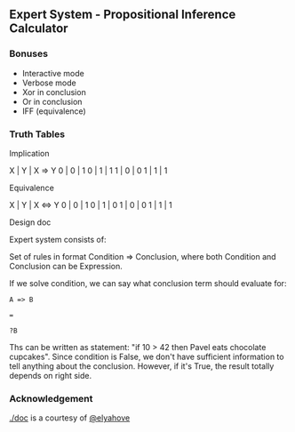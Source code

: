 ## Expert System - Propositional Inference Calculator

### Bonuses

* Interactive mode
* Verbose mode
* Xor in conclusion
* Or in conclusion
* IFF (equivalence)

### Truth Tables

Implication

X | Y | X => Y
0 | 0 | 1
0 | 1 | 1
1 | 0 | 0
1 | 1 | 1

Equivalence

X | Y | X <=> Y
0 | 0 | 1
0 | 1 | 0
1 | 0 | 0
1 | 1 | 1

Design doc

Expert system consists of:

Set of rules in format Condition => Conclusion, where both Condition and Conclusion can be Expression.

If we solve condition, we can say what conclusion term should evaluate for:

```
A => B

=

?B
```

Ths can be written as statement: "if 10 > 42 then Pavel eats chocolate cupcakes".
Since condition is False, we don't have sufficient information to tell anything about the conclusion. However, if it's True, the result totally depends on right side.


### Acknowledgement

[./doc](Pseudo-code) is a courtesy of [@elyahove](https://github.com/ely-uf)
